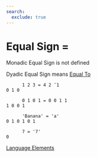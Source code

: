 ```yaml
---
search:
  exclude: true
---
```

<h1 class="heading"><span class="name">Equal Sign</span> <span class="command">=</span></h1>

Monadic Equal Sign is not defined

Dyadic Equal Sign means
[Equal To](../primitive-functions/equal.md)
```apl
      1 2 3 = 4 2 ¯1
0 1 0

      0 1 0 1 = 0 0 1 1
1 0 0 1

      'Banana' = 'a'
0 1 0 1 0 1

      7 = '7'
0
```
[Language Elements](./language-elements.md)


